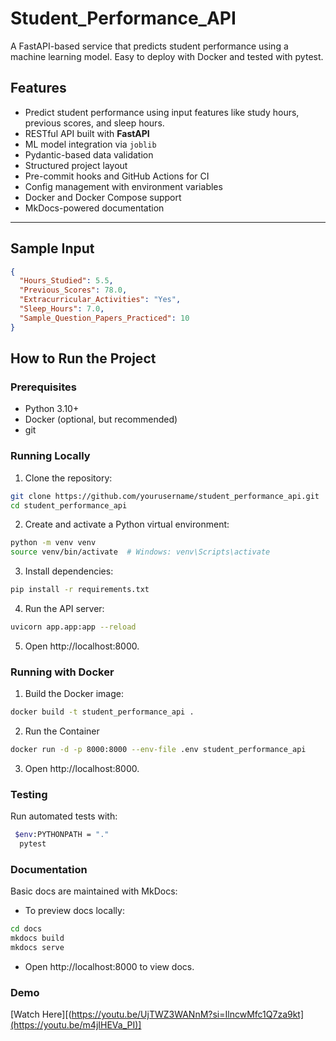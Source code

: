 # Student_Performance_API
A FastAPI-based service that predicts student performance using a machine learning model. Easy to deploy with Docker and tested with pytest.


##  Features

- Predict student performance using input features like study hours, previous scores, and sleep hours.
- RESTful API built with **FastAPI**
- ML model integration via `joblib`
- Pydantic-based data validation
- Structured project layout
- Pre-commit hooks and GitHub Actions for CI
- Config management with environment variables
- Docker and Docker Compose support
- MkDocs-powered documentation

---
##  Sample Input

```json
{
  "Hours_Studied": 5.5,
  "Previous_Scores": 78.0,
  "Extracurricular_Activities": "Yes",
  "Sleep_Hours": 7.0,
  "Sample_Question_Papers_Practiced": 10
}
```
## How to Run the Project

### Prerequisites

- Python 3.10+
- Docker (optional, but recommended)
- git

### Running Locally

1. Clone the repository:

```bash
git clone https://github.com/yourusername/student_performance_api.git
cd student_performance_api
```
2. Create and activate a Python virtual environment:
```bash
python -m venv venv
source venv/bin/activate  # Windows: venv\Scripts\activate
```
3. Install dependencies:
```bash
pip install -r requirements.txt
```
4. Run the API server:
```bash
uvicorn app.app:app --reload
```
5. Open http://localhost:8000.

### Running with Docker
1. Build the Docker image:
```bash
docker build -t student_performance_api .
```
2. Run the Container
```bash
docker run -d -p 8000:8000 --env-file .env student_performance_api
```
3. Open http://localhost:8000.

### Testing
Run automated tests with:
```bash
 $env:PYTHONPATH = "."                  
  pytest
```
### Documentation
Basic docs are maintained with MkDocs:
- To preview docs locally:
```bash
cd docs
mkdocs build
mkdocs serve
```
- Open http://localhost:8000 to view docs.

### Demo
[Watch Here][(https://youtu.be/UjTWZ3WANnM?si=IlncwMfc1Q7za9kt](https://youtu.be/m4jIHEVa_PI)]

